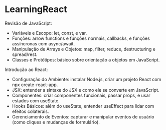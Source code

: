 # LearningReact
Revisão de JavaScript:
- Variáveis e Escopo: let, const, e var.
- Funções: arrow functions e funções normais, callbacks, e funções assíncronas com async/await.
- Manipulação de Arrays e Objetos: map, filter, reduce, destructuring e spread/rest.
- Classes e Protótipos: básico sobre orientação a objetos em JavaScript.

Introdução ao React:
- Configuração do Ambiente: instalar Node.js, criar um projeto React com npx create-react-app.
- JSX: entender a sintaxe do JSX e como ele se converte em JavaScript.
- Componentes: criar componentes funcionais, passar props, e usar estados com useState.
- Hooks Básicos: além do useState, entender useEffect para lidar com efeitos colaterais.
- Gerenciamento de Eventos: capturar e manipular eventos de usuário (como cliques e mudanças de formulário).
